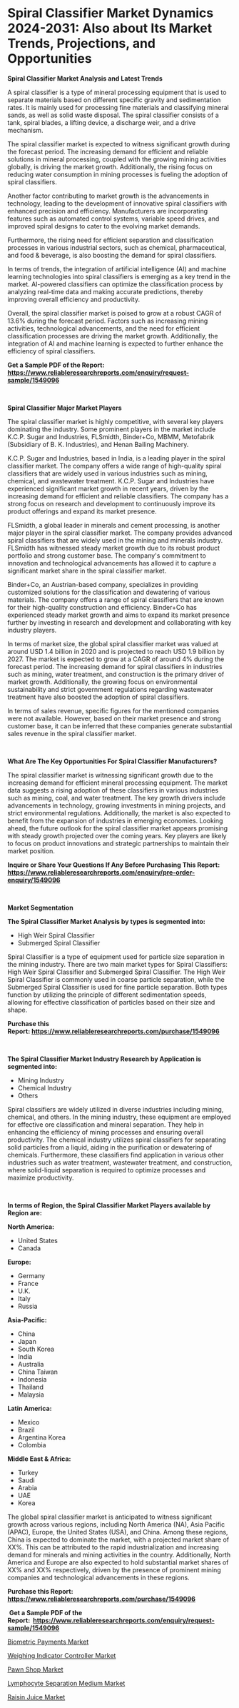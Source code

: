 <p><h1>Spiral Classifier Market Dynamics 2024-2031: Also about Its Market Trends, Projections, and Opportunities</h1></p><p><strong>Spiral Classifier Market Analysis and Latest Trends</strong></p>
<p><p>A spiral classifier is a type of mineral processing equipment that is used to separate materials based on different specific gravity and sedimentation rates. It is mainly used for processing fine materials and classifying mineral sands, as well as solid waste disposal. The spiral classifier consists of a tank, spiral blades, a lifting device, a discharge weir, and a drive mechanism.</p><p>The spiral classifier market is expected to witness significant growth during the forecast period. The increasing demand for efficient and reliable solutions in mineral processing, coupled with the growing mining activities globally, is driving the market growth. Additionally, the rising focus on reducing water consumption in mining processes is fueling the adoption of spiral classifiers.</p><p>Another factor contributing to market growth is the advancements in technology, leading to the development of innovative spiral classifiers with enhanced precision and efficiency. Manufacturers are incorporating features such as automated control systems, variable speed drives, and improved spiral designs to cater to the evolving market demands.</p><p>Furthermore, the rising need for efficient separation and classification processes in various industrial sectors, such as chemical, pharmaceutical, and food & beverage, is also boosting the demand for spiral classifiers.</p><p>In terms of trends, the integration of artificial intelligence (AI) and machine learning technologies into spiral classifiers is emerging as a key trend in the market. AI-powered classifiers can optimize the classification process by analyzing real-time data and making accurate predictions, thereby improving overall efficiency and productivity.</p><p>Overall, the spiral classifier market is poised to grow at a robust CAGR of 13.6% during the forecast period. Factors such as increasing mining activities, technological advancements, and the need for efficient classification processes are driving the market growth. Additionally, the integration of AI and machine learning is expected to further enhance the efficiency of spiral classifiers.</p></p>
<p><strong>Get a Sample PDF of the Report:&nbsp; <a href="https://www.reliableresearchreports.com/enquiry/request-sample/1549096">https://www.reliableresearchreports.com/enquiry/request-sample/1549096</a></strong></p>
<p>&nbsp;</p>
<p><strong>Spiral Classifier Major Market Players</strong></p>
<p><p>The spiral classifier market is highly competitive, with several key players dominating the industry. Some prominent players in the market include K.C.P. Sugar and Industries, FLSmidth, Binder+Co, MBMM, Metofabrik (Subsidiary of B. K. Industries), and Henan Bailing Machinery.</p><p>K.C.P. Sugar and Industries, based in India, is a leading player in the spiral classifier market. The company offers a wide range of high-quality spiral classifiers that are widely used in various industries such as mining, chemical, and wastewater treatment. K.C.P. Sugar and Industries have experienced significant market growth in recent years, driven by the increasing demand for efficient and reliable classifiers. The company has a strong focus on research and development to continuously improve its product offerings and expand its market presence.</p><p>FLSmidth, a global leader in minerals and cement processing, is another major player in the spiral classifier market. The company provides advanced spiral classifiers that are widely used in the mining and minerals industry. FLSmidth has witnessed steady market growth due to its robust product portfolio and strong customer base. The company's commitment to innovation and technological advancements has allowed it to capture a significant market share in the spiral classifier market.</p><p>Binder+Co, an Austrian-based company, specializes in providing customized solutions for the classification and dewatering of various materials. The company offers a range of spiral classifiers that are known for their high-quality construction and efficiency. Binder+Co has experienced steady market growth and aims to expand its market presence further by investing in research and development and collaborating with key industry players.</p><p>In terms of market size, the global spiral classifier market was valued at around USD 1.4 billion in 2020 and is projected to reach USD 1.9 billion by 2027. The market is expected to grow at a CAGR of around 4% during the forecast period. The increasing demand for spiral classifiers in industries such as mining, water treatment, and construction is the primary driver of market growth. Additionally, the growing focus on environmental sustainability and strict government regulations regarding wastewater treatment have also boosted the adoption of spiral classifiers.</p><p>In terms of sales revenue, specific figures for the mentioned companies were not available. However, based on their market presence and strong customer base, it can be inferred that these companies generate substantial sales revenue in the spiral classifier market.</p></p>
<p>&nbsp;</p>
<p><strong>What Are The Key Opportunities For Spiral Classifier Manufacturers?</strong></p>
<p><p>The spiral classifier market is witnessing significant growth due to the increasing demand for efficient mineral processing equipment. The market data suggests a rising adoption of these classifiers in various industries such as mining, coal, and water treatment. The key growth drivers include advancements in technology, growing investments in mining projects, and strict environmental regulations. Additionally, the market is also expected to benefit from the expansion of industries in emerging economies. Looking ahead, the future outlook for the spiral classifier market appears promising with steady growth projected over the coming years. Key players are likely to focus on product innovations and strategic partnerships to maintain their market position.</p></p>
<p><strong>Inquire or Share Your Questions If Any Before Purchasing This Report: <a href="https://www.reliableresearchreports.com/enquiry/pre-order-enquiry/1549096">https://www.reliableresearchreports.com/enquiry/pre-order-enquiry/1549096</a></strong></p>
<p>&nbsp;</p>
<p><strong>Market Segmentation</strong></p>
<p><strong>The Spiral Classifier Market Analysis by types is segmented into:</strong></p>
<p><ul><li>High Weir Spiral Classifier</li><li>Submerged Spiral Classifier</li></ul></p>
<p><p>Spiral Classifier is a type of equipment used for particle size separation in the mining industry. There are two main market types for Spiral Classifiers: High Weir Spiral Classifier and Submerged Spiral Classifier. The High Weir Spiral Classifier is commonly used in coarse particle separation, while the Submerged Spiral Classifier is used for fine particle separation. Both types function by utilizing the principle of different sedimentation speeds, allowing for effective classification of particles based on their size and shape.</p></p>
<p><strong>Purchase this Report:&nbsp;<a href="https://www.reliableresearchreports.com/purchase/1549096">https://www.reliableresearchreports.com/purchase/1549096</a></strong></p>
<p>&nbsp;</p>
<p><strong>The Spiral Classifier Market Industry Research by Application is segmented into:</strong></p>
<p><ul><li>Mining Industry</li><li>Chemical Industry</li><li>Others</li></ul></p>
<p><p>Spiral classifiers are widely utilized in diverse industries including mining, chemical, and others. In the mining industry, these equipment are employed for effective ore classification and mineral separation. They help in enhancing the efficiency of mining processes and ensuring overall productivity. The chemical industry utilizes spiral classifiers for separating solid particles from a liquid, aiding in the purification or dewatering of chemicals. Furthermore, these classifiers find application in various other industries such as water treatment, wastewater treatment, and construction, where solid-liquid separation is required to optimize processes and maximize productivity.</p></p>
<p>&nbsp;</p>
<p><strong>In terms of Region, the Spiral Classifier Market Players available by Region are:</strong></p>
<p>
    <p> <strong> North America: </strong>
        <ul>
            <li>United States</li>
            <li>Canada</li>
        </ul>
        </p> 
    <p> <strong> Europe: </strong>
        <ul>
            <li>Germany</li>
            <li>France</li>
            <li>U.K.</li>
            <li>Italy</li>
            <li>Russia</li>
        </ul>
        </p> 
    <p> <strong> Asia-Pacific: </strong>
        <ul>
            <li>China</li>
            <li>Japan</li>
            <li>South Korea</li>
            <li>India</li>
            <li>Australia</li>
            <li>China Taiwan</li>
            <li>Indonesia</li>
            <li>Thailand</li>
            <li>Malaysia</li>
        </ul>
        </p> 
    <p> <strong> Latin America: </strong>
        <ul>
            <li>Mexico</li>
            <li>Brazil</li>
            <li>Argentina Korea</li>
            <li>Colombia</li>
        </ul>
        </p> 
    <p> <strong> Middle East & Africa: </strong>
        <ul>
            <li>Turkey</li>
            <li>Saudi</li>
            <li>Arabia</li>
            <li>UAE</li>
            <li>Korea</li>
        </ul>
    </p>
    </p>
<p><p>The global spiral classifier market is anticipated to witness significant growth across various regions, including North America (NA), Asia Pacific (APAC), Europe, the United States (USA), and China. Among these regions, China is expected to dominate the market, with a projected market share of XX%. This can be attributed to the rapid industrialization and increasing demand for minerals and mining activities in the country. Additionally, North America and Europe are also expected to hold substantial market shares of XX% and XX% respectively, driven by the presence of prominent mining companies and technological advancements in these regions.</p></p>
<p><strong>Purchase this Report: <a href="https://www.reliableresearchreports.com/purchase/1549096">https://www.reliableresearchreports.com/purchase/1549096</a></strong></p>
<p>&nbsp;<strong>Get a Sample PDF of the Report:&nbsp;&nbsp;<a href="https://www.reliableresearchreports.com/enquiry/request-sample/1549096">https://www.reliableresearchreports.com/enquiry/request-sample/1549096</a></strong></p>
<p><strong></strong></p>
<p><p><a href="https://medium.com/@reportprime04/biometric-payments-nbsp-market-focuses-on-market-share-size-and-projected-forecast-till-2030-cb5da6c98990">Biometric Payments Market</a></p><p><a href="https://medium.com/@reportprime04/weighing-indicator-controller-market-insight-market-trends-growth-forecasted-from-2023-to-2030-1f175072ede0">Weighing Indicator Controller Market</a></p><p><a href="https://medium.com/@reportprime04/pawn-shop-market-competitive-analysis-market-trends-and-forecast-to-2030-f54aef4a4ff3">Pawn Shop Market</a></p><p><a href="https://medium.com/@reportprime04/lymphocyte-separation-medium-market-comprehensive-assessment-by-type-application-and-geography-97b8b71e5115">Lymphocyte Separation Medium Market</a></p><p><a href="https://medium.com/@reportprime04/raisin-juice-market-size-and-market-trends-complete-industry-overview-2023-to-2030-afa0ffceb60e">Raisin Juice Market</a></p></p>
